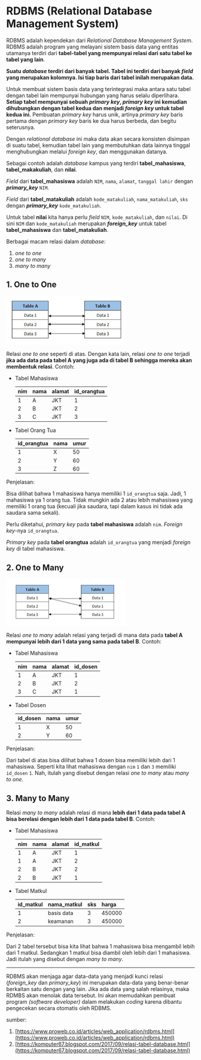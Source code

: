 # RDBMS (Relational Database Management System)

RDBMS adalah kependekan dari *Relational Database Management System*. RDBMS adalah program yang melayani sistem basis data yang entitas utamanya terdiri dari **tabel-tabel yang mempunyai relasi dari satu tabel ke tabel yang lain**.

**Suatu *database* terdiri dari banyak tabel. Tabel ini terdiri dari banyak *field* yang merupakan kolomnya. Isi tiap baris dari tabel inilah merupakan data.**

Untuk membuat sistem basis data yang terintegrasi maka antara satu tabel dengan tabel lain mempunyai hubungan yang harus selalu diperlihara. **Setiap tabel mempunyai sebuah *primary key*, *primary key* ini kemudian dihubungkan dengan tabel kedua dan menjadi *foreign key* untuk tabel kedua ini.** Pembuatan *primary key* harus unik, artinya *primary key* baris pertama dengan *primary key* baris ke dua harus berbeda, dan begitu seterusnya.

Dengan *relational database* ini maka data akan secara konsisten disimpan di suatu tabel, kemudian tabel lain yang membutuhkan data lainnya tinggal menghubungkan melalui *foreign key*, dan menggunakan datanya.

Sebagai contoh adalah *database* kampus yang terdiri **tabel_mahasiswa**, **tabel_makakuliah**, dan **nilai**.

*Field* dari **tabel_mahasiswa** adalah `NIM`, `nama`, `alamat`, `tanggal lahir` dengan ***primary_key*** `NIM`.

*Field* dari **tabel_matakuliah** adalah `kode_matakuliah`, `nama_matakuliah`, `sks` dengan ***primary_key*** `kode_matakuliah`.

Untuk tabel **nilai** kita hanya perlu *field* `NIM`, `kode_matakuliah`, dan `nilai`. Di sini `NIM` dan `kode_matakuliah` merupakan ***foreign_key*** untuk tabel **tabel_mahasiswa** dan **tabel_matakuliah**.

Berbagai macam relasi dalam *database:*

1. *one to one*
2. *one to many*
3. *many to many*

## 1. One to One

![OtO](img/1.jpg)

Relasi *one to one* seperti di atas. Dengan kata lain, relasi *one to one* terjadi **jika ada data pada tabel A yang juga ada di tabel B sehingga mereka akan membentuk relasi**. Contoh:

- Tabel Mahasiswa

    | nim | nama | alamat | id_orangtua |
    |-----|------|--------|-------------|
    | 1   | A    | JKT    | 1           |
    | 2   | B    | JKT    | 2           |
    | 3   | C    | JKT    | 3           |

- Tabel Orang Tua

    | id_orangtua | nama | umur |
    |-------------|------|------|
    | 1           | X    | 50   |
    | 2           | Y    | 60   |
    | 3           | Z    | 60   |

Penjelasan:

Bisa dilihat bahwa 1 mahasiswa hanya memiliki 1 `id_orangtua` saja. Jadi, 1 mahasiswa ya 1 orang tua. Tidak mungkin ada 2 atau lebih mahasiswa yang memiliki 1 orang tua (kecuali jika saudara, tapi dalam kasus ini tidak ada saudara sama sekali).

Perlu diketahui, *primary key* pada **tabel mahasiswa** adalah `nim`. *Foreign key*-nya `id_orangtua`.

*Primary key* pada **tabel orangtua** adalah `id_orangtua` yang menjadi *foreign key* di tabel mahasiswa.

## 2. One to Many

![OtM](img/2.jpg)

Relasi *one to many* adalah relasi yang terjadi di mana data pada **tabel A mempunyai lebih dari 1 data yang sama pada tabel B**. Contoh:

- Tabel Mahasiswa

    | nim | nama | alamat | id_dosen |
    |-----|------|--------|----------|
    | 1   | A    | JKT    | 1        |
    | 2   | B    | JKT    | 2        |
    | 3   | C    | JKT    | 1        |

- Tabel Dosen

    | id_dosen | nama | umur |
    |----------|------|------|
    | 1        | X    | 50   |
    | 2        | Y    | 60   |

Penjelasan:

Dari tabel di atas bisa dilihat bahwa 1 dosen bisa memiliki lebih dari 1 mahasiswa. Seperti kita lihat mahasiswa dengan `nim` `1` dan `3` memiliki `id_dosen` `1`. Nah, itulah yang disebut dengan relasi *one to many* atau *many to one*.

## 3. Many to Many

Relasi *many to many* adalah relasi di mana **lebih dari 1 data pada tabel A bisa berelasi dengan lebih dari 1 data pada tabel B**. Contoh:

- Tabel Mahasiswa

    | nim | nama | alamat | id_matkul |
    |-----|------|--------|-----------|
    | 1   | A    | JKT    | 1         |
    | 1   | A    | JKT    | 2         |
    | 2   | B    | JKT    | 2         |
    | 2   | B    | JKT    | 1         |

- Tabel Matkul

    | id_matkul | nama_matkul | sks | harga  |
    |-----------|-------------|-----|--------|
    | 1         | basis data  | 3   | 450000 |
    | 2         | keamanan    | 3   | 450000 |

Penjelasan:

Dari 2 tabel tersebut bisa kita lihat bahwa 1 mahasiswa bisa mengambil lebih dari 1 matkul. Sedangkan 1 matkul bisa diambil oleh lebih dari 1 mahasiswa. Jadi itulah yang disebut dengan *many to many*.

---------

RDBMS akan menjaga agar data-data yang menjadi kunci relasi (*foreign_key* dan *primary_key*) ini merupakan data-data yang benar-benar berkaitan satu dengan yang lain. Jika ada data yang salah relasinya, maka RDMBS akan menolak data tersebut. Ini akan memudahkan pembuat program *(software developer)* dalam melakukan *coding* karena dibantu pengecekan secara otomatis oleh RDBMS.

sumber:

1. [https://www.proweb.co.id/articles/web_application/rdbms.html](https://www.proweb.co.id/articles/web_application/rdbms.html)
2. [https://komputer67.blogspot.com/2017/09/relasi-tabel-database.html](https://komputer67.blogspot.com/2017/09/relasi-tabel-database.html)
